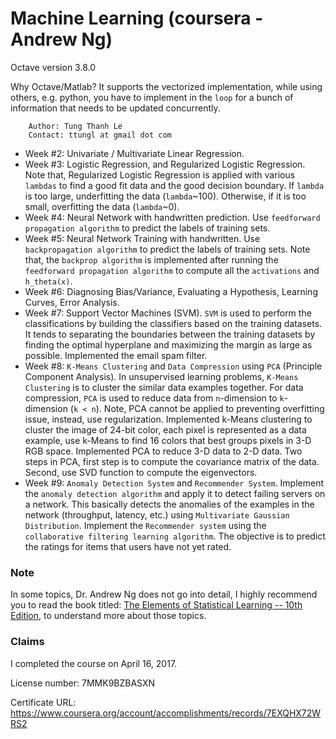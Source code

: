 # Machine Learning (coursera - Andrew Ng)
 Octave version 3.8.0
 
 Why Octave/Matlab? It supports the vectorized implementation, while using others, e.g. python, you have to implement in the `loop` for a bunch of information that needs to be updated concurrently.

        Author: Tung Thanh Le
        Contact: ttungl at gmail dot com

* Week #2: Univariate / Multivariate Linear Regression.
* Week #3: Logistic Regression, and Regularized Logistic Regression.
    Note that, Regularized Logistic Regression is applied with various `lambdas` to find a good fit data and the good decision boundary. If `lambda` is too large, underfitting the data (`lambda`~100). Otherwise, if it is too small, overfitting the data (`lambda`~0).   
* Week #4: Neural Network with handwritten prediction. Use `feedforward propagation algorithm` to predict the labels of training sets. 
* Week #5: Neural Network Training with handwritten. Use `backpropagation algorithm` to predict the labels of training sets. Note that, the `backprop algorithm` is implemented after running the `feedforward propagation algorithm` to compute all the `activations` and `h_theta(x)`. 
* Week #6: Diagnosing Bias/Variance, Evaluating a Hypothesis, Learning Curves, Error Analysis. 
* Week #7: Support Vector Machines (SVM). `SVM` is used to perform the classifications by building the classifiers based on the training datasets. It tends to separating the boundaries between the training datasets by finding the optimal hyperplane and maximizing the margin as large as possible. Implemented the email spam filter.
* Week #8: `K-Means Clustering` and `Data Compression` using `PCA` (Principle Component Analysis). In unsupervised learning problems, `K-Means Clustering` is to cluster the similar data examples together. For data compression, `PCA` is used to reduce data from `n`-dimension to `k`-dimension (`k < n`). Note, PCA cannot be applied to preventing overfitting issue, instead, use regularization. Implemented k-Means clustering to cluster the image of 24-bit color, each pixel is represented as a data example, use k-Means to find 16 colors that best groups pixels in 3-D RGB space. Implemented PCA to reduce 3-D data to 2-D data. Two steps in PCA, first step is to compute the covariance matrix of the data. Second, use SVD function to compute the eigenvectors.
* Week #9: `Anomaly Detection System` and `Recommender System`. Implement the `anomaly detection algorithm` and apply it to detect failing servers on a network. This basically detects the anomalies of the examples in the network (throughput, latency, etc.) using `Multivariate Gaussian Distribution`. Implement the `Recommender system` using the `collaborative filtering learning algorithm`. The objective is to predict the ratings for items that users have not yet rated.  

### Note
In some topics, Dr. Andrew Ng does not go into detail, I highly recommend you to read the book titled: [The Elements of Statistical Learning -- 10th Edition](https://statweb.stanford.edu/~tibs/ElemStatLearn/), to understand more about those topics.

### Claims
I completed the course on April 16, 2017.

License number: 7MMK9BZBASXN

Certificate URL: https://www.coursera.org/account/accomplishments/records/7EXQHX72WRS2

